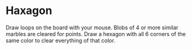 # Haxagon

Draw loops on the board with your mouse. Blobs of 4 or more similar marbles are cleared for points.
Draw a hexagon with all 6 corners of the same color to clear everything of that color.
